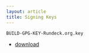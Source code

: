 ```yaml
---
layout: article
title: Signing Keys
---
```



`BUILD-GPG-KEY-Rundeck.org.key`

* [download](BUILD-GPG-KEY-Rundeck.org.key)
